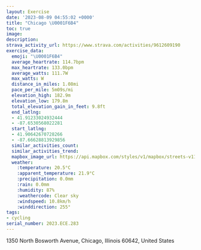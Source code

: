 ```yaml
---
layout: Exercise
date: '2023-08-09 04:55:02 +0000'
title: "Chicago \U0001F6B4"
toc: true
image:
description:
strava_activity_url: https://www.strava.com/activities/9612609190
exercise_data:
  emoji: "\U0001F6B4"
  average_heartrate: 114.7bpm
  max_heartrate: 133.0bpm
  average_watts: 111.7W
  max_watts: W
  distance_in_miles: 1.08mi
  pace_per_mile: 5m09s/mi
  elevation_high: 182.9m
  elevation_low: 179.8m
  total_elevation_gain_in_feet: 9.8ft
  end_latlng:
  - 41.91233024932444
  - -87.6530568022281
  start_latlng:
  - 41.90642670728266
  - -87.66628813929856
  similar_activities_count:
  similar_activities_trend:
  mapbox_image_url: https://api.mapbox.com/styles/v1/mapbox/streets-v11/static/path-5+787af2-1.0(_cx~F~iavOwJHgBAq%40CKGEMCc%40BeGKiCAoA%3FuHYmp%40%3FmEBQDOACc%40B),pin-s-s+e5b22e(-87.6664,41.90784),pin-s-f+89ae00(-87.65307,41.910920000000004)/auto/800x800?access_token=pk.eyJ1Ijoiam9zaGJlY2ttYW4iLCJhIjoiY205eWR2aDd1MWZ6djJrbXc4a3M0bWZleiJ9.XiG9OWkNcZk2QzjJbxLB4A
  weather:
    :temperature: 20.5°C
    :apparent_temperature: 21.9°C
    :precipitation: 0.0mm
    :rain: 0.0mm
    :humidity: 87%
    :weathercode: Clear sky
    :windspeed: 10.8km/h
    :winddirection: 255°
tags:
- cycling
serial_number: 2023.ECE.283
---
```

1350 North Bosworth Avenue, Chicago, Illinois 60642, United States
